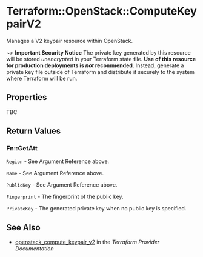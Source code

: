 # Terraform::OpenStack::ComputeKeypairV2

Manages a V2 keypair resource within OpenStack.

~> **Important Security Notice** The private key generated by this resource will
be stored *unencrypted* in your Terraform state file. **Use of this resource
for production deployments is *not* recommended**. Instead, generate
a private key file outside of Terraform and distribute it securely
to the system where Terraform will be run.

## Properties

TBC

## Return Values

### Fn::GetAtt

`Region` - See Argument Reference above.

`Name` - See Argument Reference above.

`PublicKey` - See Argument Reference above.

`Fingerprint` - The fingerprint of the public key.

`PrivateKey` - The generated private key when no public key is specified.

## See Also

* [openstack_compute_keypair_v2](https://www.terraform.io/docs/providers/openstack/r/compute_keypair_v2.html) in the _Terraform Provider Documentation_